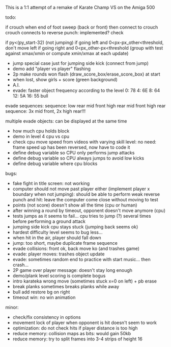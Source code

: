 This is a 1:1 attempt of a remake of Karate Champ VS on the Amiga 500

todo:

if crouch when end of foot sweep (back or front) 
then connect to crouch
crouch connects to reverse punch: implemented? check

if py<(py_start-32) (not jumping)
if going left and 0<px-px_other<threshold, don't move left
if going right and 0<px_other-px<threshold
(group with test against xmax/xmin or compute xmin/xmax
at each update)

- jump special case just for jumping side kick (connect from jump)
- demo add "player vs player" flashing
- 2p make rounds won flash (draw_score_box/erase_score_box) at start
- when lost, show girls + score (green background)
- A.I.
- evade: faster object frequency according to the level
  0: 78 4: 6E 8: 64 12: 5A 16: 55
bull

evade sequences:
sequence: low rear mid front high rear mid front high rear
sequence: 3x mid front, 2x high rear!!!

multiple evade objects: can be displayed at the same time


- how much cpu holds block 
- demo in level 4 cpu vs cpu
- check cpu move speed from videos with varying skill level: no need: frame speed up
  has been reversed, now have to code it
- define debug variable so CPU only performs jump attacks
- define debug variable so CPU always jumps to avoid low kicks
- define debug variable where cpu blocks

bugs:

- fake fight in title screen: not working
- computer should not move past player either (implement player x boundary
  when not jumping): should be able to perform weak reverse punch and hit:
  leave the computer come close without moving to test
- points (not score) doesn't show all the time (cpu or human)
- after winning a round by timeout, opponent doesn't move anymore (cpu)
- tests jumps as it seems to fail... cpu tries to jump (?) several times
  before performing a ground attack
- jumping side kick cpu stays stuck (jumping back seems ok)
- hardest difficulty level seems to bug less...
- when hit in the air, player should fall down
- jump: too short, maybe duplicate frame sequence
- evade collisions: front ok, back move ko (and trashes game)
- evade: player moves: trashes object update
- evade: sometimes random end to practice with start music... then crash...
- 2P game over player message: doesn't stay long enough
- demo/plank level scoring is complete bogus
- intro karateka wrong move (sometimes stuck x=0 on left) + pb erase
- break planks sometimes breaks planks while away
- bull add restore bg on right
- timeout win: no win animation

minor:

- check/fix consistency in options
- movement lock of player when opponent is hit doesn't seem to work
- optimization: do not check hits if player distance is too high
- reduce memory: collision maps as bits: would gain 50kb
- reduce memory: try to split frames into 3-4 strips of height 16




